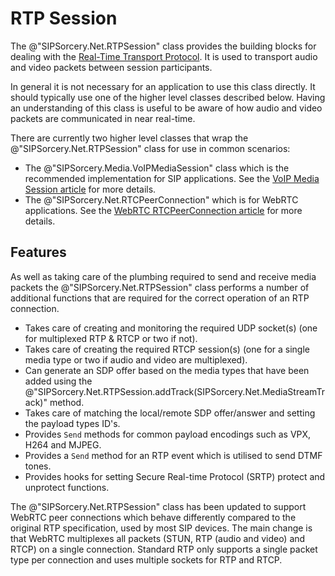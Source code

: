 # RTP Session

The @"SIPSorcery.Net.RTPSession" class provides the building blocks for dealing with the [Real-Time Transport Protocol](https://tools.ietf.org/html/rfc3550). It is used to transport audio and video packets between session participants. 

In general it is not necessary for an application to use this class directly. It should typically use one of the higher level classes described below. Having an understanding of this class is useful to be aware of how audio and video packets are communicated in near real-time.

There are currently two higher level classes that wrap the @"SIPSorcery.Net.RTPSession" class for use in common scenarios:

 - The @"SIPSorcery.Media.VoIPMediaSession" class which is the recommended implementation for SIP applications. See the [VoIP Media Session article](voipmediasession.md) for more details.
 - The @"SIPSorcery.Net.RTCPeerConnection" which is for WebRTC applications. See the [WebRTC RTCPeerConnection article](rtcpeerconnection.md) for more details.

## Features

As well as taking care of the plumbing required to send and receive media packets the @"SIPSorcery.Net.RTPSession" class performs a number of additional functions that are required for the correct operation of an RTP connection.

 - Takes care of creating and monitoring the required UDP socket(s) (one for multiplexed RTP & RTCP or two if not).
 - Takes care of creating the required RTCP session(s) (one for a single media type or two if audio and video are multiplexed).
 - Can generate an SDP offer based on the media types that have been added using the @"SIPSorcery.Net.RTPSession.addTrack(SIPSorcery.Net.MediaStreamTrack)" method.
 - Takes care of matching the local/remote SDP offer/answer and setting the payload types ID's.
 - Provides `Send` methods for common payload encodings such as VPX, H264 and MJPEG.
 - Provides a `Send` method for an RTP event which is utilised to send DTMF tones.
 - Provides hooks for setting Secure Real-time Protocol (SRTP) protect and unprotect functions.

The @"SIPSorcery.Net.RTPSession" class has been updated to support WebRTC peer connections which behave differently compared to the original RTP specification, used by most SIP devices. The main change is that WebRTC multiplexes all packets (STUN, RTP (audio and video) and RTCP) on a single connection. Standard RTP only supports a single packet type per connection and uses multiple sockets for RTP and RTCP.
